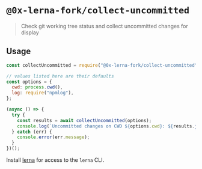 # `@0x-lerna-fork/collect-uncommitted`

> Check git working tree status and collect uncommitted changes for display

## Usage

```js
const collectUncommitted = require("@0x-lerna-fork/collect-uncommitted");

// values listed here are their defaults
const options = {
  cwd: process.cwd(),
  log: require("npmlog"),
};

(async () => {
  try {
    const results = await collectUncommitted(options);
    console.log(`Uncommitted changes on CWD ${options.cwd}: ${results.join("\n")}`);
  } catch (err) {
    console.error(err.message);
  }
})();
```

Install [lerna](https://www.npmjs.com/package/lerna) for access to the `lerna` CLI.
